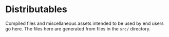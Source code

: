 # Distributables

Compiled files and miscellaneous assets intended to be used by end
users go here. The files here are generated from files in the `src/`
directory.